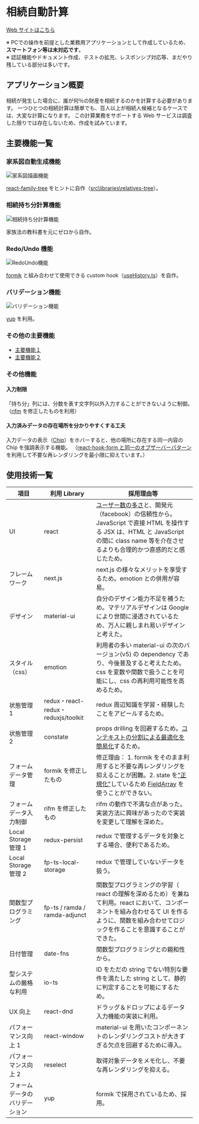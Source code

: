 # 相続自動計算

[Web サイトはこちら](https://inheritance.vercel.app/)

※ PCでの操作を前提とした業務用アプリケーションとして作成しているため、**スマートフォン等は未対応です**。  
※ 認証機能やドキュメント作成、テストの拡充、レスポンシブ対応等、まだやり残している部分は多いです。

## アプリケーション概要

相続が発生した場合に、誰が何％の財産を相続するのかを計算する必要があります。
一つひとつの相続計算は簡単でも、百人以上が相続人候補となるケースでは、大変な計算になります。
この計算業務をサポートする Web サービスは調査した限りでは存在しないため、作成を試みています。

## 主要機能一覧

### 家系図自動生成機能

![家系図描画機能](public/images/4-家系図描画機能.gif)

[react-family-tree](https://sanichkotikov.github.io/react-family-tree-example/) をヒントに自作（[src\libraries\relatives-tree](https://github.com/fizumi/inheritance_public/tree/main/src/libraries/relatives-tree)）。

### 相続持ち分計算機能

![相続持ち分計算機能](public/images/10-相続持ち分計算機能.gif)

家族法の教科書を元にゼロから自作。

### Redo/Undo 機能

![RedoUndo機能](public/images/6-RedoUndo機能.gif)

[formik](https://formik.org/docs/overview) と組み合わせて使用できる custom hook（[useHistory.ts](src/utils/react/hooks/useHistory.ts)）を自作。

### バリデーション機能

![バリデーション機能](public/images/8-バリデーション.gif)

[yup](https://github.com/jquense/yup) を利用。

### その他の主要機能

- [主要機能１](README/主要機能１.md)
- [主要機能２](README/主要機能２.md)

### その他機能

#### 入力制限

「持ち分」列には、分数を表す文字列以外入力することができないように制御。（[rifm](https://github.com/realadvisor/rifm) を修正したものを利用）

#### 入力済みデータの存在場所を分かりやすくする工夫

入力データの表示（[Chip](https://next--material-ui.netlify.app/components/chips/#main-content)）をホバーすると、他の場所に存在する同一内容の Chip を強調表示する機能。
（[react-hook-form と同一のオブザーバーパターン](https://github.com/react-hook-form/react-hook-form/blob/master/src/utils/Subject.ts)を利用して不要な再レンダリングを最小限に抑えています。）

## 使用技術一覧

| 項目                           | 利用 Library                        | 採用理由等                                                                                                                                                                                                                                                                                             |
| ------------------------------ | ----------------------------------- | ------------------------------------------------------------------------------------------------------------------------------------------------------------------------------------------------------------------------------------------------------------------------------------------------------ |
| UI                             | react                               | [ユーザー数の多さ](https://www.npmtrends.com/angular-vs-react-vs-vue)と、開発元（facebook）の信頼性から。JavaScript で直接 HTML を操作する JSX は、HTML と JavaScript の間に class name 等を介在させるよりも合理的かつ直感的だと感じたため。                                                           |
| フレームワーク                 | next.js                             | next.js の様々なメリットを享受するため。emotion との併用が容易。                                                                                                                                                                                                                                       |
| デザイン                       | material-ui                         | 自分のデザイン能力不足を補うため。マテリアルデザインは Google により世間に浸透されているため、万人に親しまれ易いデザインと考えた。                                                                                                                                                                     |
| スタイル（css）                | emotion                             | 利用者の多い material-ui の次のバージョン(v5) の dependency であり、今後普及すると考えたため。css を変数や関数で扱うことを可能にし、css の再利用可能性を高めるため。                                                                                                                                 |
| 状態管理 1                     | redux・react-redux・reduxjs/toolkit | redux 周辺知識を学習・経験したことをアピールするため。                                                                                                                                                                                                                                                 |
| 状態管理 2                     | constate                            | props drilling を回避するため。[コンテキストの分割による最適化を簡易化](https://qiita.com/fizumi6/items/224eea88f087e2bb3dd3)するため。                                                                                                                                                                |
| フォームデータ管理             | formik を修正したもの               | 修正理由： 1. formik をそのまま利用すると不要な再レンダリングを抑えることが困難。2. state を["正規化"](https://redux.js.org/recipes/structuring-reducers/normalizing-state-shape#designing-a-normalized-state)しているため [FieldArray](https://formik.org/docs/api/fieldarray) を使うことができない。 |
| フォームデータ入力制御         | rifm を修正したもの                 | rifm の動作で不満な点があった。実装方法に興味があったので実装を変更して理解を深めた。                                                                                                                                                                                                                  |
| Local Storage 管理 1           | redux-persist                       | redux で管理するデータを対象とする場合、便利であるため。                                                                                                                                                                                                                                               |
| Local Storage 管理 2           | fp-ts-local-storage                 | redux で管理していないデータを扱う。                                                                                                                                                                                                                                                                   |
| 関数型プログラミング           | fp-ts / ramda / ramda-adjunct       | 関数型プログラミングの学習（ react の理解を深めるため）を兼ねて利用。react において、コンポーネントを組み合わせるて UI を作るように、関数を組み合わせてロジックを作ることを意識することができた。                                                                                                      |
| 日付管理                       | date-fns                            | 関数型プログラミングとの親和性から。                                                                                                                                                                                                                                                                   |
| 型システムの厳格な利用         | io-ts                               | ID をただの string でない特別な要件を満たした string として、静的に判定することを可能にするため。                                                                                                                                                                                                      |
| UX 向上                        | react-dnd                           | ドラッグ＆ドロップによるデータ入力機能の実装に利用。                                                                                                                                                                                                                                                   |
| パフォーマンス向上 1           | react-window                        | material-ui を用いたコンポーネントのレンダリングコストが大きすぎる欠点を回避するために導入。                                                                                                                                                                                                           |
| パフォーマンス向上 2           | reselect                            | 取得対象データをメモ化し、不要な再レンダリングを抑える。                                                                                                                                                                                                                                               |
| フォームデータのバリデーション | yup                                 | formik で採用されているため、採用。                                                                                                                                                                                                                                                                    |
